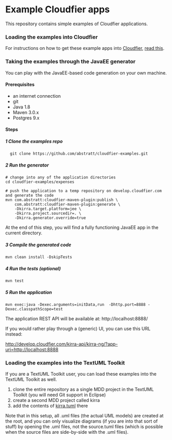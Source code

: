 Example Cloudfier apps
================================================================================

This repository contains simple examples of Cloudfier applications.

### Loading the examples into Cloudfier

For instructions on how to get these example apps into [Cloudfier](http://cloudfier.com), 
[read this](http://cloudfier.com/doc/creating/examples/).

### Taking the examples through the JavaEE generator

You can play with the JavaEE-based code generation on your own machine.

#### Prerequisites

* an internet connection
* git
* Java 1.8
* Maven 3.0.x
* Postgres 9.x

#### Steps

##### 1 Clone the examples repo

```
  git clone https://github.com/abstratt/cloudfier-examples.git
```

##### 2 Run the generator

```
# change into any of the application directories
cd cloudfier-examples/expenses

# push the application to a temp repository on develop.cloudfier.com and generate the code
mvn com.abstratt:cloudfier-maven-plugin:publish \
    com.abstratt:cloudfier-maven-plugin:generate \
    -Dkirra.target.platform=jee \
    -Dkirra.project.sourcedir=. \
    -Dkirra.generator.override=true
```
At the end of this step, you will find a fully functioning JavaEE app in the current directory.

##### 3 Compile the generated code

```
mvn clean install -DskipTests
```

##### 4 Run the tests (optional)

```
mvn test
```

##### 5 Run the application

```
mvn exec:java -Dexec.arguments=initData,run  -Dhttp.port=8888 -Dexec.classpathScope=test
```

The application REST API will be available at: http://localhost:8888/

If you would rather play through a (generic) UI, you can use this URL instead:

http://develop.cloudfier.com/kirra-api/kirra-ng/?app-uri=http://localhost:8888


### Loading the examples into the TextUML Toolkit

If you are a TextUML Toolkit user, you can load these examples into the TextUML Toolkit as well.

1. clone the entire repository as a single MDD project in the TextUML Toolkit (you will need Git support in Eclipse)
2. create a second MDD project called kirra
3. add the contents of [kirra.tuml](https://github.com/abstratt/cloudfier/blob/master/kirra-mdd/com.abstratt.kirra.mdd.core/models/kirra.tuml) there

Note that in this setup, all .uml files (the actual UML models) are created at the root, and you can only visualize diagrams (if you are into that sort of stuff) by opening the .uml files, not the source.tuml files (which is possible when the source files are side-by-side with the .uml files).

